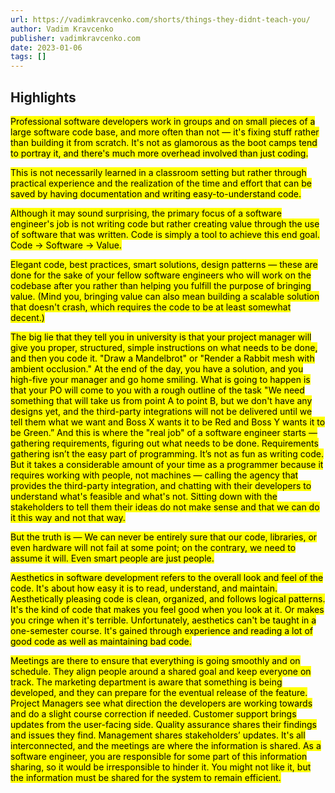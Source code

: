 ```yaml
---
url: https://vadimkravcenko.com/shorts/things-they-didnt-teach-you/
author: Vadim Kravcenko
publisher: vadimkravcenko.com
date: 2023-01-06
tags: []
---
```


## Highlights
<mark>Professional software developers work in groups and on small pieces of a large software code base, and more often than not — it's fixing stuff rather than building it from scratch. It's not as glamorous as the boot camps tend to portray it, and there's much more overhead involved than just coding.</mark>

<mark>This is not necessarily learned in a classroom setting but rather through practical experience and the realization of the time and effort that can be saved by having documentation and writing easy-to-understand code.</mark>

<mark>Although it may sound surprising, the primary focus of a software engineer's job is not writing code but rather creating value through the use of software that was written. Code is simply a tool to achieve this end goal. Code -> Software -> Value.</mark>

<mark>Elegant code, best practices, smart solutions, design patterns — these are done for the sake of your fellow software engineers who will work on the codebase after you rather than helping you fulfill the purpose of bringing value. (Mind you, bringing value can also mean building a scalable solution that doesn't crash, which requires the code to be at least somewhat decent.)</mark>

<mark>The big lie that they tell you in university is that your project manager will give you proper, structured, simple instructions on what needs to be done, and then you code it. "Draw a Mandelbrot" or "Render a Rabbit mesh with ambient occlusion." At the end of the day, you have a solution, and you high-five your manager and go home smiling. What is going to happen is that your PO will come to you with a rough outline of the task "We need something that will take us from point A to point B, but we don't have any designs yet, and the third-party integrations will not be delivered until we tell them what we want and Boss X wants it to be Red and Boss Y wants it to be Green.” And this is where the "real job" of a software engineer starts — gathering requirements, figuring out what needs to be done. Requirements gathering isn’t the easy part of programming. It’s not as fun as writing code. But it takes a considerable amount of your time as a programmer because it requires working with people, not machines — calling the agency that provides the third-party integration, and chatting with their developers to understand what's feasible and what's not. Sitting down with the stakeholders to tell them their ideas do not make sense and that we can do it this way and not that way.</mark>

<mark>But the truth is — We can never be entirely sure that our code, libraries, or even hardware will not fail at some point; on the contrary, we need to assume it will. Even smart people are just people.</mark>

<mark>Aesthetics in software development refers to the overall look and feel of the code. It's about how easy it is to read, understand, and maintain. Aesthetically pleasing code is clean, organized, and follows logical patterns. It's the kind of code that makes you feel good when you look at it. Or makes you cringe when it's terrible. Unfortunately, aesthetics can't be taught in a one-semester course. It's gained through experience and reading a lot of good code as well as maintaining bad code.</mark>

<mark>Meetings are there to ensure that everything is going smoothly and on schedule. They align people around a shared goal and keep everyone on track. The marketing department is aware that something is being developed, and they can prepare for the eventual release of the feature. Project Managers see what direction the developers are working towards and do a slight course correction if needed. Customer support brings updates from the user-facing side. Quality assurance shares their findings and issues they find. Management shares stakeholders’ updates. It's all interconnected, and the meetings are where the information is shared. As a software engineer, you are responsible for some part of this information sharing, so it would be irresponsible to hinder it. You might not like it, but the information must be shared for the system to remain efficient.</mark>

